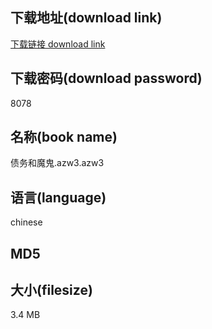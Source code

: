 ## 下载地址(download link)
[下载链接 download link](https://tutu365.netlify.app/?s=%E5%80%BA%E5%8A%A1%E5%92%8C%E9%AD%94%E9%AC%BC.azw3)

## 下载密码(download password)
8078

## 名称(book name)
债务和魔鬼.azw3.azw3

## 语言(language)
chinese

## MD5


## 大小(filesize)
3.4 MB
